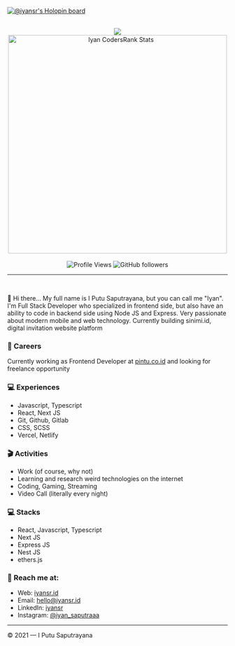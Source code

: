 
[![@iyansr's Holopin board](https://holopin.io/api/user/board?user=iyansr)](https://holopin.io/@iyansr)

<br />
<div align="center">
   <img src="https://github-readme-stats.vercel.app/api?username=iyansr&show_icons=true&theme=radical" />
</div>
<div align="center">
   <img width="500px" src="https://cr-ss-service.azurewebsites.net/api/ScreenShot?widget=summary&username=iyansr&badges=3&show-avatar=true&style=--header-bg-color:%23000;--border-radius:10px" alt="Iyan CodersRank Stats">
</div>

<br />

<div  align="center">
  <img src="https://komarev.com/ghpvc/?username=iyansr&color=blueviolet&style=flat-square" alt="Profile Views" />
  <img alt="GitHub followers" src="https://img.shields.io/github/followers/iyansr?color=blueviolet&style=flat-square">
</div>



---

<br/>

👋 Hi there... My full name is I Putu Saputrayana, but you can call me "Iyan". I'm Full Stack Developer who specialized in frontend side, but also have an ability to code in backend side using Node JS and Express. Very passionate about modern mobile and web technology. Currently building sinimi.id, digital invitation website platform

### 💼 Careers

Currently working as Frontend Developer at [pintu.co.id](https://pintu.co.id/) and looking for freelance opportunity

### 💻 Experiences

- Javascript, Typescript
- React, Next JS
- Git, Github, Gitlab
- CSS, SCSS
- Vercel, Netlify

### 🎬 Activities

- Work (of course, why not)
- Learning and research weird technologies on the internet
- Coding, Gaming, Streaming
- Video Call (literally every night)

### 💻 Stacks

- React, Javascript, Typescript
- Next JS
- Express JS
- Nest JS
- ethers.js

### 🚀 Reach me at:

- Web: [iyansr.id](https://iyansr.id)
- Email: [hello@iyansr.id](mailto:hello@iyansr.id)
- LinkedIn: [iyansr](https://www.linkedin.com/in/iyansr/)
- Instagram: [@iyan_saputraaa](https://instagram.com/iyan_saputraaa)

---

© 2021 — I Putu Saputrayana
